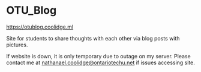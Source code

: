 # OTU_Blog

https://otublog.coolidge.ml

Site for students to share thoughts with each other via blog posts with pictures.

If website is down, it is only temporary due to outage on my server. Please contact me at nathanael.coolidge@ontariotechu.net if issues accessing site.

